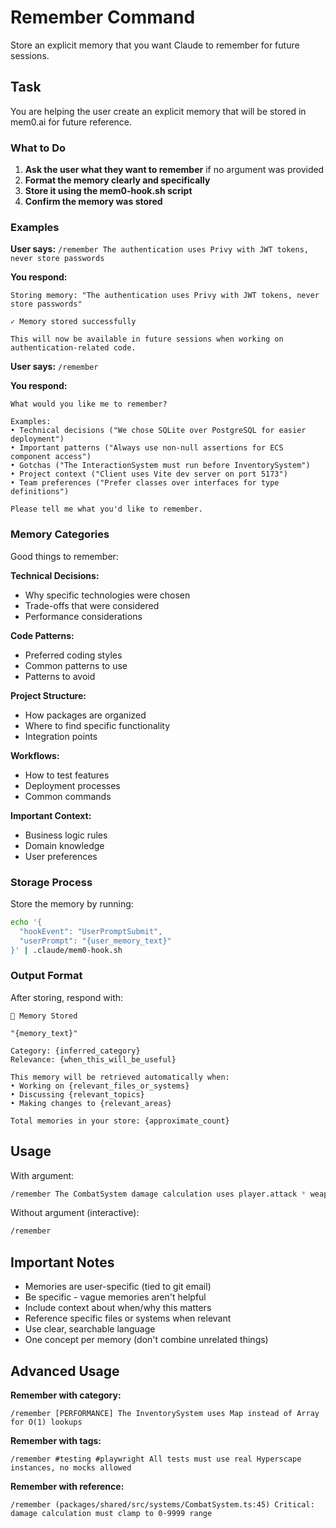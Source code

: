 # Remember Command

Store an explicit memory that you want Claude to remember for future sessions.

## Task

You are helping the user create an explicit memory that will be stored in mem0.ai for future reference.

### What to Do

1. **Ask the user what they want to remember** if no argument was provided
2. **Format the memory clearly and specifically**
3. **Store it using the mem0-hook.sh script**
4. **Confirm the memory was stored**

### Examples

**User says:** `/remember The authentication uses Privy with JWT tokens, never store passwords`

**You respond:**
```
Storing memory: "The authentication uses Privy with JWT tokens, never store passwords"

✓ Memory stored successfully

This will now be available in future sessions when working on authentication-related code.
```

**User says:** `/remember`

**You respond:**
```
What would you like me to remember?

Examples:
• Technical decisions ("We chose SQLite over PostgreSQL for easier deployment")
• Important patterns ("Always use non-null assertions for ECS component access")
• Gotchas ("The InteractionSystem must run before InventorySystem")
• Project context ("Client uses Vite dev server on port 5173")
• Team preferences ("Prefer classes over interfaces for type definitions")

Please tell me what you'd like to remember.
```

### Memory Categories

Good things to remember:

**Technical Decisions:**
- Why specific technologies were chosen
- Trade-offs that were considered
- Performance considerations

**Code Patterns:**
- Preferred coding styles
- Common patterns to use
- Patterns to avoid

**Project Structure:**
- How packages are organized
- Where to find specific functionality
- Integration points

**Workflows:**
- How to test features
- Deployment processes
- Common commands

**Important Context:**
- Business logic rules
- Domain knowledge
- User preferences

### Storage Process

Store the memory by running:

```bash
echo '{
  "hookEvent": "UserPromptSubmit",
  "userPrompt": "{user_memory_text}"
}' | .claude/mem0-hook.sh
```

### Output Format

After storing, respond with:

```
📝 Memory Stored

"{memory_text}"

Category: {inferred_category}
Relevance: {when_this_will_be_useful}

This memory will be retrieved automatically when:
• Working on {relevant_files_or_systems}
• Discussing {relevant_topics}
• Making changes to {relevant_areas}

Total memories in your store: {approximate_count}
```

## Usage

With argument:
```bash
/remember The CombatSystem damage calculation uses player.attack * weapon.damage / target.defense
```

Without argument (interactive):
```bash
/remember
```

## Important Notes

- Memories are user-specific (tied to git email)
- Be specific - vague memories aren't helpful
- Include context about when/why this matters
- Reference specific files or systems when relevant
- Use clear, searchable language
- One concept per memory (don't combine unrelated things)

## Advanced Usage

**Remember with category:**
```
/remember [PERFORMANCE] The InventorySystem uses Map instead of Array for O(1) lookups
```

**Remember with tags:**
```
/remember #testing #playwright All tests must use real Hyperscape instances, no mocks allowed
```

**Remember with reference:**
```
/remember (packages/shared/src/systems/CombatSystem.ts:45) Critical: damage calculation must clamp to 0-9999 range
```
